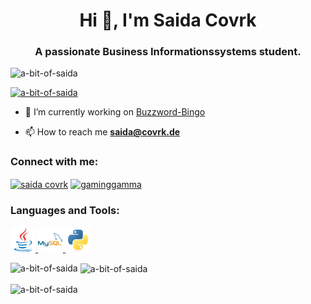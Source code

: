 <h1 align="center">Hi 👋, I'm Saida Covrk</h1>
<h3 align="center">A passionate Business Informationssystems student.</h3>

<p align="left"> <img src="https://komarev.com/ghpvc/?username=a-bit-of-saida&label=Profile%20views&color=0e75b6&style=flat" alt="a-bit-of-saida" /> </p>

<p align="left"> <a href="https://github.com/ryo-ma/github-profile-trophy"><img src="https://github-profile-trophy.vercel.app/?username=a-bit-of-saida" alt="a-bit-of-saida" /></a> </p>

- 🔭 I’m currently working on [Buzzword-Bingo](https://github.com/a-Bit-Of-Saida/BSRN-Gruppenaufgabe)

- 📫 How to reach me **saida@covrk.de**

<h3 align="left">Connect with me:</h3>
<p align="left">
<a href="https://www.linkedin.com/in/saida-covrk-8b2263259?utm_source=share&utm_campaign=share_via&utm_content=profile&utm_medium=android_app" target="blank"><img align="center" src="https://raw.githubusercontent.com/rahuldkjain/github-profile-readme-generator/master/src/images/icons/Social/linked-in-alt.svg" alt="saida covrk" height="30" width="40" /></a>
<a href="https://www.leetcode.com/gaminggamma" target="blank"><img align="center" src="https://raw.githubusercontent.com/rahuldkjain/github-profile-readme-generator/master/src/images/icons/Social/leet-code.svg" alt="gaminggamma" height="30" width="40" /></a>
</p>

<h3 align="left">Languages and Tools:</h3>
<p align="left"> <a href="https://www.java.com" target="_blank" rel="noreferrer"> <img src="https://raw.githubusercontent.com/devicons/devicon/master/icons/java/java-original.svg" alt="java" width="40" height="40"/> </a> <a href="https://www.mysql.com/" target="_blank" rel="noreferrer"> <img src="https://raw.githubusercontent.com/devicons/devicon/master/icons/mysql/mysql-original-wordmark.svg" alt="mysql" width="40" height="40"/> </a> <a href="https://www.python.org" target="_blank" rel="noreferrer"> <img src="https://raw.githubusercontent.com/devicons/devicon/master/icons/python/python-original.svg" alt="python" width="40" height="40"/> </a> </p>

<p><img align="left" src="https://github-readme-stats.vercel.app/api/top-langs?username=a-bit-of-saida&show_icons=true&theme=dark&locale=en&layout=compact" alt="a-bit-of-saida" /></p>

<p>&nbsp;<img align="center" src="https://github-readme-stats.vercel.app/api?username=a-bit-of-saida&show_icons=true&theme=dark&locale=en" alt="a-bit-of-saida" /></p>

<p><img align="center" src="https://github-readme-streak-stats.herokuapp.com/?user=a-bit-of-saida&theme=dark" alt="a-bit-of-saida" /></p>
